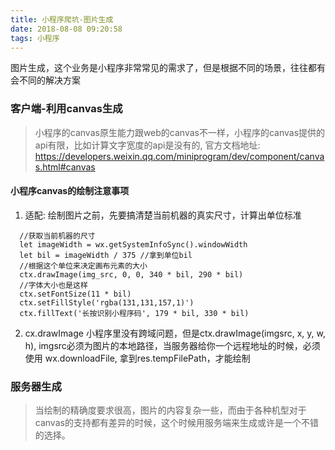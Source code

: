 ```yaml
---
title: 小程序爬坑-图片生成
date: 2018-08-08 09:20:58
tags: 小程序
---
```


图片生成，这个业务是小程序非常常见的需求了，但是根据不同的场景，往往都有会不同的解决方案

### 客户端-利用canvas生成
> 小程序的canvas原生能力跟web的canvas不一样，小程序的canvas提供的api有限，比如计算文字宽度的api是没有的, 官方文档地址:  https://developers.weixin.qq.com/miniprogram/dev/component/canvas.html#canvas

#### 小程序canvas的绘制注意事项
1. 适配: 绘制图片之前，先要搞清楚当前机器的真实尺寸，计算出单位标准
```
  //获取当前机器的尺寸
  let imageWidth = wx.getSystemInfoSync().windowWidth 
  let bil = imageWidth / 375 //拿到单位bil
  //根据这个单位来决定画布元素的大小
  ctx.drawImage(img_src, 0, 0, 340 * bil, 290 * bil) 
  //字体大小也是这样
  ctx.setFontSize(11 * bil) 
  ctx.setFillStyle('rgba(131,131,157,1)')
  ctx.fillText('长按识别小程序码', 179 * bil, 330 * bil) 
```
2. cx.drawImage
小程序里没有跨域问题，但是ctx.drawImage(imgsrc, x, y, w, h), imgsrc必须为图片的本地路径，当服务器给你一个远程地址的时候，必须使用 wx.downloadFile, 拿到res.tempFilePath，才能绘制

### 服务器生成
> 当绘制的精确度要求很高，图片的内容复杂一些，而由于各种机型对于canvas的支持都有差异的时候，这个时候用服务端来生成或许是一个不错的选择。
